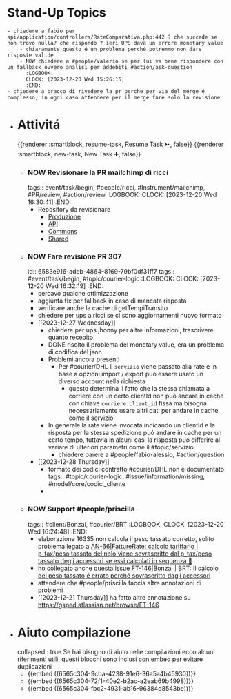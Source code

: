 # Stand-Up Topics
	- chiedere a fabio per api/application/controllers/RateComparativa.php:442 ? che succede se non trovo nulla? che rispondo ? ieri UPS dava un errore monetary value
		- chiaramente questo é un problema perché potremmo non dare risposte valide
		- NOW chiedere a #people/valerio se per lui va bene rispondere con un fallback ovvero analisi per addebiti #action/ask-question
		  :LOGBOOK:
		  CLOCK: [2023-12-20 Wed 15:26:15]
		  :END:
	- chiedere a bracco di rivedere la pr perche per via del merge é complesso, in ogni caso attendere per il merge fare solo la revisione
- # Attivitá
  {{renderer :smartblock, resume-task, Resume Task ⏩️, false}} {{renderer :smartblock, new-task, New Task ➕, false}}
	- ### NOW Revisionare la PR mailchimp di ricci
	  tags:: event/task/begin, #people/ricci, #Instrument/mailchimp, #PR/review, #action/review
	  :LOGBOOK:
	  CLOCK: [2023-12-20 Wed 16:30:41]
	  :END:
		- Repository da revisionare
			- [Produzione](https://github.com/omnilogsc/Gsped-produzione/pull/2671)
			- [API](https://github.com/omnilogsc/Gsped-api-cd/pull/1157)
			- [Commons](https://github.com/omnilogsc/Gsped-commons/pull/5)
			- [Shared](https://github.com/omnilogsc/Gsped-shared/pull/96)
	- ### NOW Fare revisione PR 307
	  id:: 6583e916-adeb-4864-8169-79bf0df31ff7
	  tags:: #event/task/begin, #topic/courier-logic
	  :LOGBOOK:
	  CLOCK: [2023-12-20 Wed 16:32:19]
	  :END:
		- cercavo qualche ottimizzazione
		- aggiunta fix per fallback in caso di mancata risposta
		- verificare anche la cache di getTempiTransito
		- chiedere per ups a ricci se ci sono aggiornamenti nuovo formato
		- [[2023-12-27 Wednesday]]
			- chiedere per ups jhonny per altre informazioni, trascrivere quanto recepito
			- DONE risolto il problema del monetary value, era un problema di codifica del json
			- Problemi ancora presenti
				- Per #courier/DHL il `servizio` viene passato alla rate e in base a opzioni import / export puó essere usato un diverso account nella richiesta
					- questo determina il fatto che la stessa chiamata a corriere con un certo clientId non puó andare in cache con chiave `corriere:client_id` fissa ma bisogna necessariamente usare altri dati per andare in cache come il servizio
			- In generale la rate viene invocata indicando un clientId e la risposta per la stessa spedizione puó andare in cache per un certo tempo, tuttavia in alcuni casi la risposta puó differire al variare di ulteriori parametri come il #topic/servizio
				- chiedere parere a #people/fabio-alessio, #action/question
		- [[2023-12-28 Thursday]]
			- formato dei codici contratto #courier/DHL non é documentato
			  tags:: #topic/courier-logic, #issue/information/missing, #model/core/codici_cliente
			-
	- ### NOW Support #people/priscilla
	  tags:: #client/Bonzai, #courier/BRT
	  :LOGBOOK:
	  CLOCK: [2023-12-20 Wed 16:24:48]
	  :END:
		- elaborazione 16335 non calcola il peso tassato corretto, solito problema legato a [AN-66|FattureRate: calcolo tariffario | p_tax/peso tassato del nolo viene sovrascritto dal p_tax/peso tassato degli accessori se essi calcolati in sequenza 👹](https://gsped.atlassian.net/browse/AN-66) .
		- ho collegato anche questa issue [FT-146|Bonzai | BRT: Il calcolo del peso tassato é errato perché sovrascritto dagli accessori](https://gsped.atlassian.net/browse/FT-146)
		- attendere che #people/priscilla faccia altre annotazioni di problemi
		- [[2023-12-21 Thursday]] ha fatto altre annotazione su https://gsped.atlassian.net/browse/FT-146
- # Aiuto compilazione
  collapsed:: true
  Se hai bisogno di aiuto nelle compilazioni ecco alcuni riferimenti utili, questi blocchi sono inclusi con embed per evitare duplicazioni
	- {{embed ((6565c304-9cba-4238-91e6-36a5a4b45930))}}
	- {{embed ((6565c304-72f1-40e2-b2ac-a2eab69b4998))}}
	- {{embed ((6565c304-fbc2-4931-ab16-96384d8543be))}}